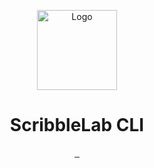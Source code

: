 <p align="center">
  <img src="https://github.com/ScribbleLabApp/ScribbleLabCLI/assets/129311622/d35ec042-0f65-4b7e-9f77-587575cfd495" alt="Logo" height="128">
  <h1 align="center">ScribbleLab CLI</h1>
</p>

<p align="center">
  <a aria-label="Follow ScribbleLab on Github" href="https://github.com/ScribbleLabApp" target="_blank">
    <img alt="" src="https://img.shields.io/badge/Follow%20@ScribbleLabApp-black.svg?style=for-the-badge&logo=Github">
  </a>
  <a aria-label="Read the Documentation" href="scribblelabapp.github.io/docs/" target="_blank">
    <img alt="" src="https://img.shields.io/badge/Documentation-black.svg?style=for-the-badge&logo=readthedocs&logoColor=blue">
  </a>
  <a aria-label="Join the community on Discord (Soon)" href="" target="_blank">
    <img alt="" src="https://img.shields.io/badge/Join%20the%20community%20(Soon)-black.svg?style=for-the-badge&logo=Discord">
  </a>
</p>
